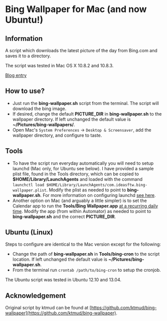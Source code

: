 Bing Wallpaper for Mac (and now Ubuntu!)
========================================

Information
-----------
A script which downloads the latest picture of the day from Bing.com and saves
it to a directory.

The script was tested in Mac OS X 10.8.2 and 10.8.3.

[Blog entry](http://blog.ideasftw.com/bing-desktop-for-mac)

How to use?
-----------
* Just run the **bing-wallpaper.sh** script from the terminal. The script will
download the bing image.
* If desired, change the default **PICTURE_DIR** in **bing-wallpaper.sh** to the
wallpaper directory. If left unchanged the default value is
**~/Pictures/bing-wallpapers/**.
* Open Mac's `System Preferences` -> `Desktop & Screensaver`, add the wallpaper
directory, and configure to taste.

Tools
-----
* To have the script run everyday automatically you will need to setup launchd
(Mac only, for Ubuntu see below). I have provided a sample plist file, found in
the Tools directory, which can be copied to **$HOME/Library/LaunchAgents** and
loaded with the command `launchctl load
$HOME/Library/LaunchAgents/com.ideasftw.bing-wallpaper.plist`. Modify the plist
as needed to point to **bing-wallpaper.sh**. For more information on configuring
launchd [see here](http://blog.ideasftw.com/introduction-to-launchd).
* Another option on Mac (and arguably a little simpler) is to set the Calendar
app to run the **Tools/Bing Wallpaper.app** [at a recurring daily time](http://blog.ideasftw.com/introduction-to-launchd).
Modify the app (from within Automator) as needed to point to **bing-wallpaper.sh**
and the correct **PICTURE_DIR**.

Ubuntu (Linux)
--------------
Steps to configure are identical to the Mac version except for the following:

* Change the path of **bing-wallpaper.sh** in **Tools/bing-cron** to the script
location. If left unchanged the default value is **~/Pictures/bing-wallpaper.sh**.
* From the terminal run `crontab /path/to/bing-cron` to setup the cronjob.

The Ubuntu script was tested in Ubuntu 12.10 and 13.04.

Acknowledgement
---------------
Original script by ktmud can be found at [https://github.com/ktmud/bing-wallpaper](https://github.com/ktmud/bing-wallpaper).
